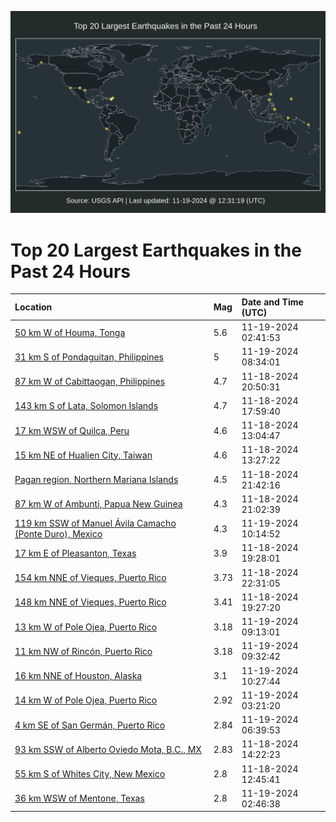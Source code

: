 ![Map](./map.png)

# Top 20 Largest Earthquakes in the Past 24 Hours

| Location | Mag | Date and Time (UTC) |
|:---|:---|:---|
| [50 km W of Houma, Tonga](https://earthquake.usgs.gov/earthquakes/eventpage/us7000nsjt) | 5.6 | 11-19-2024 02:41:53 |
| [31 km S of Pondaguitan, Philippines](https://earthquake.usgs.gov/earthquakes/eventpage/us7000nskr) | 5 | 11-19-2024 08:34:01 |
| [87 km W of Cabittaogan, Philippines](https://earthquake.usgs.gov/earthquakes/eventpage/us7000nshu) | 4.7 | 11-18-2024 20:50:31 |
| [143 km S of Lata, Solomon Islands](https://earthquake.usgs.gov/earthquakes/eventpage/us7000nsh0) | 4.7 | 11-18-2024 17:59:40 |
| [17 km WSW of Quilca, Peru](https://earthquake.usgs.gov/earthquakes/eventpage/us7000nsf4) | 4.6 | 11-18-2024 13:04:47 |
| [15 km NE of Hualien City, Taiwan](https://earthquake.usgs.gov/earthquakes/eventpage/us7000nsf7) | 4.6 | 11-18-2024 13:27:22 |
| [Pagan region, Northern Mariana Islands](https://earthquake.usgs.gov/earthquakes/eventpage/us7000nsib) | 4.5 | 11-18-2024 21:42:16 |
| [87 km W of Ambunti, Papua New Guinea](https://earthquake.usgs.gov/earthquakes/eventpage/us7000nshs) | 4.3 | 11-18-2024 21:02:39 |
| [119 km SSW of Manuel Ávila Camacho (Ponte Duro), Mexico](https://earthquake.usgs.gov/earthquakes/eventpage/us7000nslf) | 4.3 | 11-19-2024 10:14:52 |
| [17 km E of Pleasanton, Texas](https://earthquake.usgs.gov/earthquakes/eventpage/tx2024wrun) | 3.9 | 11-18-2024 19:28:01 |
| [154 km NNE of Vieques, Puerto Rico](https://earthquake.usgs.gov/earthquakes/eventpage/pr2024323000) | 3.73 | 11-18-2024 22:31:05 |
| [148 km NNE of Vieques, Puerto Rico](https://earthquake.usgs.gov/earthquakes/eventpage/pr71466093) | 3.41 | 11-18-2024 19:27:20 |
| [13 km W of Pole Ojea, Puerto Rico](https://earthquake.usgs.gov/earthquakes/eventpage/pr71466133) | 3.18 | 11-19-2024 09:13:01 |
| [11 km NW of Rincón, Puerto Rico](https://earthquake.usgs.gov/earthquakes/eventpage/pr71466138) | 3.18 | 11-19-2024 09:32:42 |
| [16 km NNE of Houston, Alaska](https://earthquake.usgs.gov/earthquakes/eventpage/ak024ew08nt0) | 3.1 | 11-19-2024 10:27:44 |
| [14 km W of Pole Ojea, Puerto Rico](https://earthquake.usgs.gov/earthquakes/eventpage/pr71466113) | 2.92 | 11-19-2024 03:21:20 |
| [4 km SE of San Germán, Puerto Rico](https://earthquake.usgs.gov/earthquakes/eventpage/pr71466123) | 2.84 | 11-19-2024 06:39:53 |
| [93 km SSW of Alberto Oviedo Mota, B.C., MX](https://earthquake.usgs.gov/earthquakes/eventpage/ci40795431) | 2.83 | 11-18-2024 14:22:23 |
| [55 km S of Whites City, New Mexico](https://earthquake.usgs.gov/earthquakes/eventpage/tx2024wrhe) | 2.8 | 11-18-2024 12:45:41 |
| [36 km WSW of Mentone, Texas](https://earthquake.usgs.gov/earthquakes/eventpage/tx2024wsiz) | 2.8 | 11-19-2024 02:46:38 |
